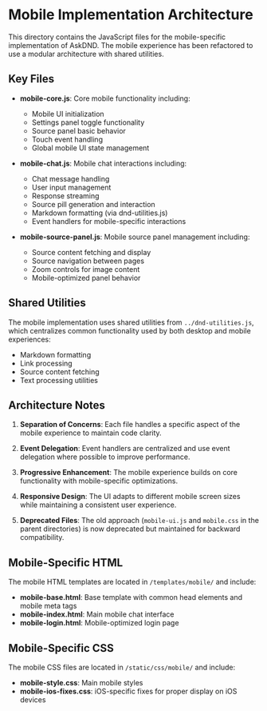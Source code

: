 # Mobile Implementation Architecture

This directory contains the JavaScript files for the mobile-specific implementation of AskDND. The mobile experience has been refactored to use a modular architecture with shared utilities.

## Key Files

- **mobile-core.js**: Core mobile functionality including:
  - Mobile UI initialization
  - Settings panel toggle functionality
  - Source panel basic behavior
  - Touch event handling
  - Global mobile UI state management

- **mobile-chat.js**: Mobile chat interactions including:
  - Chat message handling
  - User input management
  - Response streaming
  - Source pill generation and interaction
  - Markdown formatting (via dnd-utilities.js)
  - Event handlers for mobile-specific interactions

- **mobile-source-panel.js**: Mobile source panel management including:
  - Source content fetching and display
  - Source navigation between pages
  - Zoom controls for image content
  - Mobile-optimized panel behavior

## Shared Utilities

The mobile implementation uses shared utilities from `../dnd-utilities.js`, which centralizes common functionality used by both desktop and mobile experiences:

- Markdown formatting
- Link processing
- Source content fetching
- Text processing utilities

## Architecture Notes

1. **Separation of Concerns**: Each file handles a specific aspect of the mobile experience to maintain code clarity.

2. **Event Delegation**: Event handlers are centralized and use event delegation where possible to improve performance.

3. **Progressive Enhancement**: The mobile experience builds on core functionality with mobile-specific optimizations.

4. **Responsive Design**: The UI adapts to different mobile screen sizes while maintaining a consistent user experience.

5. **Deprecated Files**: The old approach (`mobile-ui.js` and `mobile.css` in the parent directories) is now deprecated but maintained for backward compatibility.

## Mobile-Specific HTML

The mobile HTML templates are located in `/templates/mobile/` and include:

- **mobile-base.html**: Base template with common head elements and mobile meta tags
- **mobile-index.html**: Main mobile chat interface
- **mobile-login.html**: Mobile-optimized login page

## Mobile-Specific CSS

The mobile CSS files are located in `/static/css/mobile/` and include:

- **mobile-style.css**: Main mobile styles
- **mobile-ios-fixes.css**: iOS-specific fixes for proper display on iOS devices 